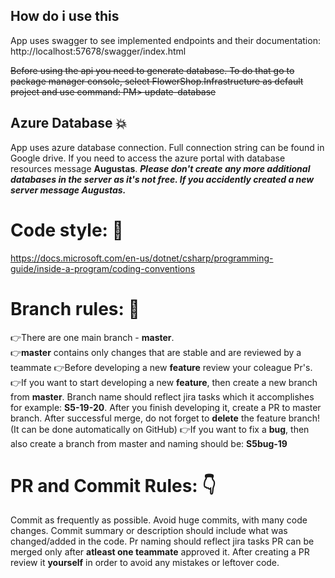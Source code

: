 ## How do i use this

App uses swagger to see implemented endpoints and their documentation: http://localhost:57678/swagger/index.html

~~Before using the api you need to generate database.
To do that go to package manager console, select FlowerShop.Infrastructure as default project and use command:
PM> update-database~~

## Azure Database 💥 
App uses azure database connection. Full connection string can be found in Google drive. If you need to access the azure portal with database resources message **Augustas**.
***Please don't create any more additional databases in the server as it's not free. If you accidently created a new server message **Augustas**.***

# Code style: 📃
https://docs.microsoft.com/en-us/dotnet/csharp/programming-guide/inside-a-program/coding-conventions

# Branch rules: 🌿

👉There are one main branch - **master**.  
👉**master** contains only changes that are stable and are reviewed by a teammate
👉Before developing a new **feature** review your coleague Pr's.  
👉If you want to start developing a new **feature**, then create a new branch from **master**. Branch name should reflect jira tasks which it accomplishes for example: **S5-19-20**. After you finish developing it, create a PR to master branch. After successful merge, do not forget to **delete** the feature branch! (It can be done automatically on GitHub) 
👉If you want to fix a **bug**, then also create a branch from master and naming should be: **S5bug-19**  

# PR and Commit Rules: 👇 
Commit as frequently as possible. Avoid huge commits, with many code changes. Commit summary or description should include what was changed/added in the code. Pr naming should reflect jira tasks
PR can be merged only after **atleast one teammate** approved it.
After creating a PR review it **yourself** in order to avoid any mistakes or leftover code.
